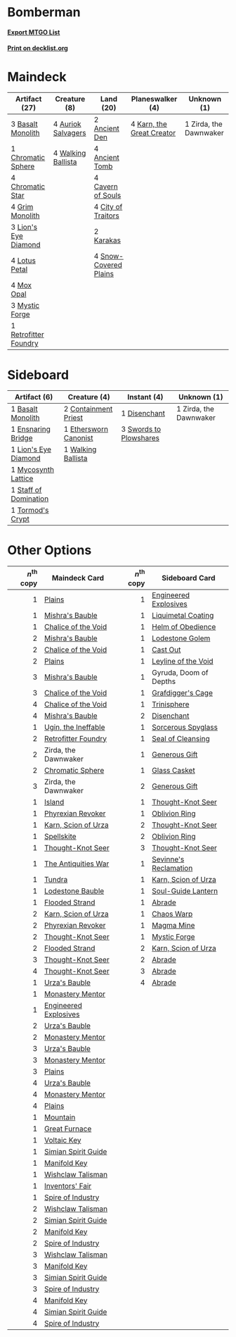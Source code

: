 # Bomberman

#### [Export MTGO List](../collection/Bomberman/Bomberman.txt)
#### [Print on decklist.org](http://decklist.org/?deckmain=2%09Ancient%20Den%0A4%09Ancient%20Tomb%0A4%09Auriok%20Salvagers%0A3%09Basalt%20Monolith%0A4%09Cavern%20of%20Souls%0A1%09Chromatic%20Sphere%0A4%09Chromatic%20Star%0A4%09City%20of%20Traitors%0A4%09Grim%20Monolith%0A2%09Karakas%0A4%09Karn,%20the%20Great%20Creator%0A3%09Lion's%20Eye%20Diamond%0A4%09Lotus%20Petal%0A4%09Mox%20Opal%0A3%09Mystic%20Forge%0A1%09Retrofitter%20Foundry%0A4%09Snow-Covered%20Plains%0A4%09Walking%20Ballista%0A1%09Zirda,%20the%20Dawnwaker&deckside=1%09Basalt%20Monolith%0A2%09Containment%20Priest%0A1%09Disenchant%0A1%09Ensnaring%20Bridge%0A1%09Ethersworn%20Canonist%0A1%09Lion's%20Eye%20Diamond%0A1%09Mycosynth%20Lattice%0A1%09Staff%20of%20Domination%0A3%09Swords%20to%20Plowshares%0A1%09Tormod's%20Crypt%0A1%09Walking%20Ballista%0A1%09Zirda,%20the%20Dawnwaker)
# Maindeck

|                                         Artifact (27)                                          |                                        Creature (8)                                         |                                           Land (20)                                            |                                          Planeswalker (4)                                          |     Unknown (1)      |
|------------------------------------------------------------------------------------------------|---------------------------------------------------------------------------------------------|------------------------------------------------------------------------------------------------|----------------------------------------------------------------------------------------------------|----------------------|
|3 [Basalt Monolith](http://gatherer.wizards.com/Pages/Card/Details.aspx?multiverseid=599)       |4 [Auriok Salvagers](http://gatherer.wizards.com/Pages/Card/Details.aspx?multiverseid=51166) |2 [Ancient Den](http://gatherer.wizards.com/Pages/Card/Details.aspx?multiverseid=205275)        |4 [Karn, the Great Creator](http://gatherer.wizards.com/Pages/Card/Details.aspx?multiverseid=460928)|1 Zirda, the Dawnwaker|
|1 [Chromatic Sphere](http://gatherer.wizards.com/Pages/Card/Details.aspx?multiverseid=23230)    |4 [Walking Ballista](http://gatherer.wizards.com/Pages/Card/Details.aspx?multiverseid=423848)|4 [Ancient Tomb](http://gatherer.wizards.com/Pages/Card/Details.aspx?multiverseid=409567)       |                                                                                                    |                      |
|4 [Chromatic Star](http://gatherer.wizards.com/Pages/Card/Details.aspx?multiverseid=135279)     |                                                                                             |4 [Cavern of Souls](http://gatherer.wizards.com/Pages/Card/Details.aspx?multiverseid=278058)    |                                                                                                    |                      |
|4 [Grim Monolith](http://gatherer.wizards.com/Pages/Card/Details.aspx?multiverseid=12626)       |                                                                                             |4 [City of Traitors](http://gatherer.wizards.com/Pages/Card/Details.aspx?multiverseid=6168)     |                                                                                                    |                      |
|3 [Lion's Eye Diamond](http://gatherer.wizards.com/Pages/Card/Details.aspx?multiverseid=3255)   |                                                                                             |2 [Karakas](http://gatherer.wizards.com/Pages/Card/Details.aspx?multiverseid=413782)            |                                                                                                    |                      |
|4 [Lotus Petal](http://gatherer.wizards.com/Pages/Card/Details.aspx?multiverseid=420602)        |                                                                                             |4 [Snow-Covered Plains](http://gatherer.wizards.com/Pages/Card/Details.aspx?multiverseid=121267)|                                                                                                    |                      |
|4 [Mox Opal](http://gatherer.wizards.com/Pages/Card/Details.aspx?multiverseid=397719)           |                                                                                             |                                                                                                |                                                                                                    |                      |
|3 [Mystic Forge](http://gatherer.wizards.com/Pages/Card/Details.aspx?multiverseid=466987)       |                                                                                             |                                                                                                |                                                                                                    |                      |
|1 [Retrofitter Foundry](http://gatherer.wizards.com/Pages/Card/Details.aspx?multiverseid=450658)|                                                                                             |                                                                                                |                                                                                                    |                      |


# Sideboard

|                                         Artifact (6)                                          |                                          Creature (4)                                          |                                         Instant (4)                                          |     Unknown (1)      |
|-----------------------------------------------------------------------------------------------|------------------------------------------------------------------------------------------------|----------------------------------------------------------------------------------------------|----------------------|
|1 [Basalt Monolith](http://gatherer.wizards.com/Pages/Card/Details.aspx?multiverseid=599)      |2 [Containment Priest](http://gatherer.wizards.com/Pages/Card/Details.aspx?multiverseid=389470) |1 [Disenchant](http://gatherer.wizards.com/Pages/Card/Details.aspx?multiverseid=847)          |1 Zirda, the Dawnwaker|
|1 [Ensnaring Bridge](http://gatherer.wizards.com/Pages/Card/Details.aspx?multiverseid=15866)   |1 [Ethersworn Canonist](http://gatherer.wizards.com/Pages/Card/Details.aspx?multiverseid=174931)|3 [Swords to Plowshares](http://gatherer.wizards.com/Pages/Card/Details.aspx?multiverseid=869)|                      |
|1 [Lion's Eye Diamond](http://gatherer.wizards.com/Pages/Card/Details.aspx?multiverseid=3255)  |1 [Walking Ballista](http://gatherer.wizards.com/Pages/Card/Details.aspx?multiverseid=423848)   |                                                                                              |                      |
|1 [Mycosynth Lattice](http://gatherer.wizards.com/Pages/Card/Details.aspx?multiverseid=446209) |                                                                                                |                                                                                              |                      |
|1 [Staff of Domination](http://gatherer.wizards.com/Pages/Card/Details.aspx?multiverseid=50162)|                                                                                                |                                                                                              |                      |
|1 [Tormod's Crypt](http://gatherer.wizards.com/Pages/Card/Details.aspx?multiverseid=389723)    |                                                                                                |                                                                                              |                      |


# Other Options

|*n*<sup>th</sup> copy|                                         Maindeck Card                                         |*n*<sup>th</sup> copy|                                         Sideboard Card                                         |
|--------------------:|-----------------------------------------------------------------------------------------------|--------------------:|------------------------------------------------------------------------------------------------|
|                    1|[Plains](http://gatherer.wizards.com/Pages/Card/Details.aspx?multiverseid=439856)              |                    1|[Engineered Explosives](http://gatherer.wizards.com/Pages/Card/Details.aspx?multiverseid=50139) |
|                    1|[Mishra's Bauble](http://gatherer.wizards.com/Pages/Card/Details.aspx?multiverseid=122122)     |                    1|[Liquimetal Coating](http://gatherer.wizards.com/Pages/Card/Details.aspx?multiverseid=389578)   |
|                    1|[Chalice of the Void](http://gatherer.wizards.com/Pages/Card/Details.aspx?multiverseid=442211) |                    1|[Helm of Obedience](http://gatherer.wizards.com/Pages/Card/Details.aspx?multiverseid=3047)      |
|                    2|[Mishra's Bauble](http://gatherer.wizards.com/Pages/Card/Details.aspx?multiverseid=122122)     |                    1|[Lodestone Golem](http://gatherer.wizards.com/Pages/Card/Details.aspx?multiverseid=220536)      |
|                    2|[Chalice of the Void](http://gatherer.wizards.com/Pages/Card/Details.aspx?multiverseid=442211) |                    1|[Cast Out](http://gatherer.wizards.com/Pages/Card/Details.aspx?multiverseid=426710)             |
|                    2|[Plains](http://gatherer.wizards.com/Pages/Card/Details.aspx?multiverseid=439856)              |                    1|[Leyline of the Void](http://gatherer.wizards.com/Pages/Card/Details.aspx?multiverseid=107682)  |
|                    3|[Mishra's Bauble](http://gatherer.wizards.com/Pages/Card/Details.aspx?multiverseid=122122)     |                    1|Gyruda, Doom of Depths                                                                          |
|                    3|[Chalice of the Void](http://gatherer.wizards.com/Pages/Card/Details.aspx?multiverseid=442211) |                    1|[Grafdigger's Cage](http://gatherer.wizards.com/Pages/Card/Details.aspx?multiverseid=278452)    |
|                    4|[Chalice of the Void](http://gatherer.wizards.com/Pages/Card/Details.aspx?multiverseid=442211) |                    1|[Trinisphere](http://gatherer.wizards.com/Pages/Card/Details.aspx?multiverseid=43545)           |
|                    4|[Mishra's Bauble](http://gatherer.wizards.com/Pages/Card/Details.aspx?multiverseid=122122)     |                    2|[Disenchant](http://gatherer.wizards.com/Pages/Card/Details.aspx?multiverseid=847)              |
|                    1|[Ugin, the Ineffable](http://gatherer.wizards.com/Pages/Card/Details.aspx?multiverseid=460929) |                    1|[Sorcerous Spyglass](http://gatherer.wizards.com/Pages/Card/Details.aspx?multiverseid=435407)   |
|                    2|[Retrofitter Foundry](http://gatherer.wizards.com/Pages/Card/Details.aspx?multiverseid=450658) |                    1|[Seal of Cleansing](http://gatherer.wizards.com/Pages/Card/Details.aspx?multiverseid=405369)    |
|                    2|Zirda, the Dawnwaker                                                                           |                    1|[Generous Gift](http://gatherer.wizards.com/Pages/Card/Details.aspx?multiverseid=463960)        |
|                    2|[Chromatic Sphere](http://gatherer.wizards.com/Pages/Card/Details.aspx?multiverseid=23230)     |                    1|[Glass Casket](http://gatherer.wizards.com/Pages/Card/Details.aspx?multiverseid=472977)         |
|                    3|Zirda, the Dawnwaker                                                                           |                    2|[Generous Gift](http://gatherer.wizards.com/Pages/Card/Details.aspx?multiverseid=463960)        |
|                    1|[Island](http://gatherer.wizards.com/Pages/Card/Details.aspx?multiverseid=439857)              |                    1|[Thought-Knot Seer](http://gatherer.wizards.com/Pages/Card/Details.aspx?multiverseid=407519)    |
|                    1|[Phyrexian Revoker](http://gatherer.wizards.com/Pages/Card/Details.aspx?multiverseid=383343)   |                    1|[Oblivion Ring](http://gatherer.wizards.com/Pages/Card/Details.aspx?multiverseid=174909)        |
|                    1|[Karn, Scion of Urza](http://gatherer.wizards.com/Pages/Card/Details.aspx?multiverseid=442889) |                    2|[Thought-Knot Seer](http://gatherer.wizards.com/Pages/Card/Details.aspx?multiverseid=407519)    |
|                    1|[Spellskite](http://gatherer.wizards.com/Pages/Card/Details.aspx?multiverseid=397743)          |                    2|[Oblivion Ring](http://gatherer.wizards.com/Pages/Card/Details.aspx?multiverseid=174909)        |
|                    1|[Thought-Knot Seer](http://gatherer.wizards.com/Pages/Card/Details.aspx?multiverseid=407519)   |                    3|[Thought-Knot Seer](http://gatherer.wizards.com/Pages/Card/Details.aspx?multiverseid=407519)    |
|                    1|[The Antiquities War](http://gatherer.wizards.com/Pages/Card/Details.aspx?multiverseid=442930) |                    1|[Sevinne's Reclamation](http://gatherer.wizards.com/Pages/Card/Details.aspx?multiverseid=470551)|
|                    1|[Tundra](http://gatherer.wizards.com/Pages/Card/Details.aspx?multiverseid=885)                 |                    1|[Karn, Scion of Urza](http://gatherer.wizards.com/Pages/Card/Details.aspx?multiverseid=442889)  |
|                    1|[Lodestone Bauble](http://gatherer.wizards.com/Pages/Card/Details.aspx?multiverseid=3048)      |                    1|[Soul-Guide Lantern](http://gatherer.wizards.com/Pages/Card/Details.aspx?multiverseid=476488)   |
|                    1|[Flooded Strand](http://gatherer.wizards.com/Pages/Card/Details.aspx?multiverseid=405098)      |                    1|[Abrade](http://gatherer.wizards.com/Pages/Card/Details.aspx?multiverseid=430772)               |
|                    2|[Karn, Scion of Urza](http://gatherer.wizards.com/Pages/Card/Details.aspx?multiverseid=442889) |                    1|[Chaos Warp](http://gatherer.wizards.com/Pages/Card/Details.aspx?multiverseid=389462)           |
|                    2|[Phyrexian Revoker](http://gatherer.wizards.com/Pages/Card/Details.aspx?multiverseid=383343)   |                    1|[Magma Mine](http://gatherer.wizards.com/Pages/Card/Details.aspx?multiverseid=3597)             |
|                    2|[Thought-Knot Seer](http://gatherer.wizards.com/Pages/Card/Details.aspx?multiverseid=407519)   |                    1|[Mystic Forge](http://gatherer.wizards.com/Pages/Card/Details.aspx?multiverseid=466987)         |
|                    2|[Flooded Strand](http://gatherer.wizards.com/Pages/Card/Details.aspx?multiverseid=405098)      |                    2|[Karn, Scion of Urza](http://gatherer.wizards.com/Pages/Card/Details.aspx?multiverseid=442889)  |
|                    3|[Thought-Knot Seer](http://gatherer.wizards.com/Pages/Card/Details.aspx?multiverseid=407519)   |                    2|[Abrade](http://gatherer.wizards.com/Pages/Card/Details.aspx?multiverseid=430772)               |
|                    4|[Thought-Knot Seer](http://gatherer.wizards.com/Pages/Card/Details.aspx?multiverseid=407519)   |                    3|[Abrade](http://gatherer.wizards.com/Pages/Card/Details.aspx?multiverseid=430772)               |
|                    1|[Urza's Bauble](http://gatherer.wizards.com/Pages/Card/Details.aspx?multiverseid=3818)         |                    4|[Abrade](http://gatherer.wizards.com/Pages/Card/Details.aspx?multiverseid=430772)               |
|                    1|[Monastery Mentor](http://gatherer.wizards.com/Pages/Card/Details.aspx?multiverseid=391883)    |                     |                                                                                                |
|                    1|[Engineered Explosives](http://gatherer.wizards.com/Pages/Card/Details.aspx?multiverseid=50139)|                     |                                                                                                |
|                    2|[Urza's Bauble](http://gatherer.wizards.com/Pages/Card/Details.aspx?multiverseid=3818)         |                     |                                                                                                |
|                    2|[Monastery Mentor](http://gatherer.wizards.com/Pages/Card/Details.aspx?multiverseid=391883)    |                     |                                                                                                |
|                    3|[Urza's Bauble](http://gatherer.wizards.com/Pages/Card/Details.aspx?multiverseid=3818)         |                     |                                                                                                |
|                    3|[Monastery Mentor](http://gatherer.wizards.com/Pages/Card/Details.aspx?multiverseid=391883)    |                     |                                                                                                |
|                    3|[Plains](http://gatherer.wizards.com/Pages/Card/Details.aspx?multiverseid=439856)              |                     |                                                                                                |
|                    4|[Urza's Bauble](http://gatherer.wizards.com/Pages/Card/Details.aspx?multiverseid=3818)         |                     |                                                                                                |
|                    4|[Monastery Mentor](http://gatherer.wizards.com/Pages/Card/Details.aspx?multiverseid=391883)    |                     |                                                                                                |
|                    4|[Plains](http://gatherer.wizards.com/Pages/Card/Details.aspx?multiverseid=439856)              |                     |                                                                                                |
|                    1|[Mountain](http://gatherer.wizards.com/Pages/Card/Details.aspx?multiverseid=439859)            |                     |                                                                                                |
|                    1|[Great Furnace](http://gatherer.wizards.com/Pages/Card/Details.aspx?multiverseid=389542)       |                     |                                                                                                |
|                    1|[Voltaic Key](http://gatherer.wizards.com/Pages/Card/Details.aspx?multiverseid=207889)         |                     |                                                                                                |
|                    1|[Simian Spirit Guide](http://gatherer.wizards.com/Pages/Card/Details.aspx?multiverseid=442137) |                     |                                                                                                |
|                    1|[Manifold Key](http://gatherer.wizards.com/Pages/Card/Details.aspx?multiverseid=466984)        |                     |                                                                                                |
|                    1|[Wishclaw Talisman](http://gatherer.wizards.com/Pages/Card/Details.aspx?multiverseid=473072)   |                     |                                                                                                |
|                    1|[Inventors' Fair](http://gatherer.wizards.com/Pages/Card/Details.aspx?multiverseid=417820)     |                     |                                                                                                |
|                    1|[Spire of Industry](http://gatherer.wizards.com/Pages/Card/Details.aspx?multiverseid=423851)   |                     |                                                                                                |
|                    2|[Wishclaw Talisman](http://gatherer.wizards.com/Pages/Card/Details.aspx?multiverseid=473072)   |                     |                                                                                                |
|                    2|[Simian Spirit Guide](http://gatherer.wizards.com/Pages/Card/Details.aspx?multiverseid=442137) |                     |                                                                                                |
|                    2|[Manifold Key](http://gatherer.wizards.com/Pages/Card/Details.aspx?multiverseid=466984)        |                     |                                                                                                |
|                    2|[Spire of Industry](http://gatherer.wizards.com/Pages/Card/Details.aspx?multiverseid=423851)   |                     |                                                                                                |
|                    3|[Wishclaw Talisman](http://gatherer.wizards.com/Pages/Card/Details.aspx?multiverseid=473072)   |                     |                                                                                                |
|                    3|[Manifold Key](http://gatherer.wizards.com/Pages/Card/Details.aspx?multiverseid=466984)        |                     |                                                                                                |
|                    3|[Simian Spirit Guide](http://gatherer.wizards.com/Pages/Card/Details.aspx?multiverseid=442137) |                     |                                                                                                |
|                    3|[Spire of Industry](http://gatherer.wizards.com/Pages/Card/Details.aspx?multiverseid=423851)   |                     |                                                                                                |
|                    4|[Manifold Key](http://gatherer.wizards.com/Pages/Card/Details.aspx?multiverseid=466984)        |                     |                                                                                                |
|                    4|[Simian Spirit Guide](http://gatherer.wizards.com/Pages/Card/Details.aspx?multiverseid=442137) |                     |                                                                                                |
|                    4|[Spire of Industry](http://gatherer.wizards.com/Pages/Card/Details.aspx?multiverseid=423851)   |                     |                                                                                                |


